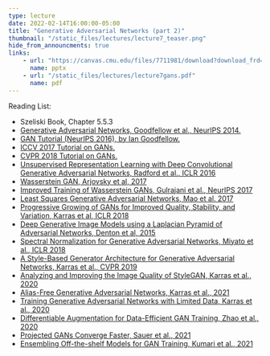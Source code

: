 ```yaml
---
type: lecture
date: 2022-02-14T16:00:00-05:00
title: "Generative Adversarial Networks (part 2)"
thumbnail: "/static_files/lectures/lecture7_teaser.png"
hide_from_announcments: true
links:
    - url: "https://canvas.cmu.edu/files/7711981/download?download_frd=1"
      name: pptx
    - url: "/static_files/lectures/lecture7gans.pdf"
      name: pdf 
---
```

Reading List:
- Szeliski Book, Chapter 5.5.3
- [Generative Adversarial Networks, Goodfellow et al., NeurIPS 2014.](https://arxiv.org/abs/1406.2661)
- [GAN Tutorial (NeurIPS 2016), by Ian Goodfellow.](https://arxiv.org/abs/1701.00160)
- [ICCV 2017 Tutorial on GANs.](https://sites.google.com/view/iccv-2017-gans/)
- [CVPR 2018 Tutorial on GANs.](https://sites.google.com/view/cvpr2018tutorialongans/)
- [Unsupervised Representation Learning with Deep Convolutional Generative Adversarial Networks, Radford et al., ICLR 2016](https://arxiv.org/abs/1511.06434)
- [Wasserstein GAN, Arjovsky et al, 2017](https://arxiv.org/abs/1701.07875)
- [Improved Training of Wasserstein GANs, Gulrajani et al., NeurIPS 2017](https://arxiv.org/abs/1704.00028)
- [Least Squares Generative Adversarial Networks, Mao et al. 2017](https://arxiv.org/abs/1611.04076)
- [Progressive Growing of GANs for Improved Quality, Stability, and Variation, Karras et al, ICLR 2018](https://arxiv.org/abs/1710.10196)
- [Deep Generative Image Models using a Laplacian Pyramid of Adversarial Networks, Denton et al, 2015](https://arxiv.org/abs/1506.05751)
- [Spectral Normalization for Generative Adversarial Networks, Miyato et al., ICLR 2018](https://arxiv.org/abs/1802.05957)
- [A Style-Based Generator Architecture for Generative Adversarial Networks, Karras et al., CVPR 2019](https://arxiv.org/abs/1812.04948)
- [Analyzing and Improving the Image Quality of StyleGAN, Karras et al., 2020](https://arxiv.org/pdf/1912.04958.pdf)
- [Alias-Free Generative Adversarial Networks, Karras et al., 2021](https://github.com/NVlabs/stylegan3)
- [Training Generative Adversarial Networks with Limited Data, Karras et al., 2020](https://github.com/NVlabs/stylegan2-ada)
- [Differentiable Augmentation for Data-Efficient GAN Training, Zhao et al., 2020](https://github.com/mit-han-lab/data-efficient-gans)
- [Projected GANs Converge Faster, Sauer et al., 2021](https://arxiv.org/abs/2111.01007)
- [Ensembling Off-the-shelf Models for GAN Training, Kumari et al., 2021](https://arxiv.org/pdf/2112.09130.pdf)